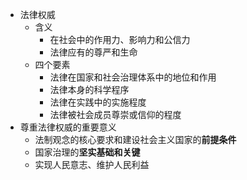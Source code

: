 - 法律权威
	- 含义
		- 在社会中的作用力、影响力和公信力
		- 法律应有的尊严和生命
	- 四个要素
		- 法律在国家和社会治理体系中的地位和作用
		- 法律本身的科学程序
		- 法律在实践中的实施程度
		- 法律被社会成员尊崇或信仰的程度
- 尊重法律权威的重要意义
	- 法制观念的核心要求和建设社会主义国家的**前提条件**
	- 国家治理的**坚实基础和关键**
	- 实现人民意志、维护人民利益